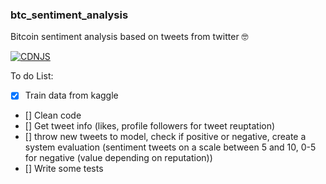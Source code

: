 ### btc_sentiment_analysis
Bitcoin sentiment analysis based on tweets from twitter 
🤓

[![CDNJS](https://img.shields.io/badge/version-1.0.0-blue)](https://shields.io/)

To do List:
- [X] Train data from kaggle
- [] Clean code
- [] Get tweet info (likes, profile followers for tweet reuptation)
- [] throw new tweets to model, check if positive or negative, create a system evaluation (sentiment tweets on a scale between 5 and 10, 0-5 for negative (value depending on reputation))
- [] Write some tests